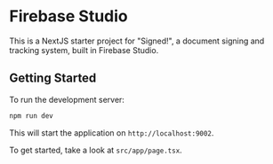 # Firebase Studio

This is a NextJS starter project for "Signed!", a document signing and tracking system, built in Firebase Studio.

## Getting Started

To run the development server:

```bash
npm run dev
```

This will start the application on `http://localhost:9002`.

To get started, take a look at `src/app/page.tsx`.
